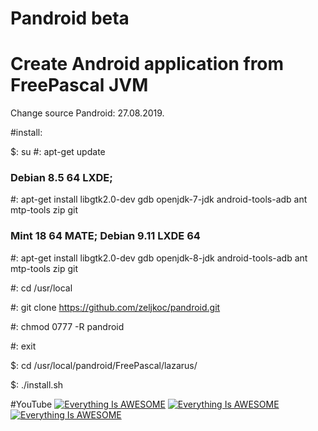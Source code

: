 # Pandroid beta 

# Create Android application from FreePascal JVM 

Change source Pandroid: 27.08.2019.


#install:

$: su
#: apt-get update

### Debian 8.5 64 LXDE;     
#: apt-get install libgtk2.0-dev gdb openjdk-7-jdk android-tools-adb ant mtp-tools zip git

### Mint 18 64 MATE; Debian 9.11 LXDE 64  
#: apt-get install libgtk2.0-dev gdb openjdk-8-jdk android-tools-adb ant mtp-tools zip git


 #: cd /usr/local

 #: git clone https://github.com/zeljkoc/pandroid.git

 #: chmod 0777 -R pandroid

 #: exit

 $: cd /usr/local/pandroid/FreePascal/lazarus/  

 $: ./install.sh

#YouTube
[![Everything Is AWESOME](https://i.ytimg.com/vi/ZHlzS15Jy9k/2.jpg?time=1471235652334)](https://youtu.be/G7qLtrcSD6s "Everything Is AWESOME")
[![Everything Is AWESOME](https://i.ytimg.com/vi/cEve3C8pXUM/1.jpg?time=1471193917989)](https://youtu.be/cEve3C8pXUM "Everything Is AWESOME")
[![Everything Is AWESOME](https://i.ytimg.com/vi/MLpfdjQg5_I/2.jpg?time=1490043224837)](https://youtu.be/MLpfdjQg5_I "Everything Is AWESOME")

